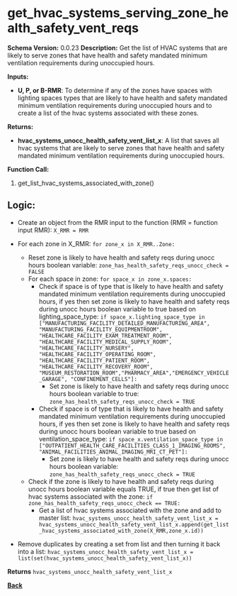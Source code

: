 # get_hvac_systems_serving_zone_health_safety_vent_reqs  

**Schema Version:** 0.0.23
**Description:** Get the list of HVAC systems that are likely to serve zones that have health and safety mandated minimum ventilation requirements during unoccupied hours.  

**Inputs:**  
- **U, P, or B-RMR**: To determine if any of the zones have spaces with lighting spaces types that are likely to have health and safety mandated minimum ventilation requirements during unoccupied hours and to create a list of the hvac systems associated with these zones.  

**Returns:**  
- **hvac_systems_unocc_health_safety_vent_list_x**: A list that saves all hvac systems that are likely to serve zones that have health and safety mandated minimum ventilation requirements during unoccupied hours.  
 
**Function Call:**  
1. get_list_hvac_systems_associated_with_zone()  

## Logic:  
- Create an object from the RMR input to the function (RMR = function input RMR): `X_RMR = RMR`
- For each zone in X_RMR: `for zone_x in X_RMR..Zone:`
    - Reset zone is likely to have health and safety reqs during unocc hours boolean variable: `zone_has_health_safety_reqs_unocc_check = FALSE` 
    - For each space in zone: `for space_x in zone_x.spaces:`
        - Check if space is of type that is likely to have health and safety mandated minimum ventilation requirements during unoccupied hours, if yes then set zone is likely to have health and safety reqs during unocc hours boolean variable to true based on lighting_space_type: `if space_x.lighting_space_type in ["MANUFACTURING_FACILITY_DETAILED_MANUFACTURING_AREA", "MANUFACTURING_FACILITY_EQUIPMENTROOM", "HEALTHCARE_FACILITY_EXAM_TREATMENT_ROOM", "HEALTHCARE_FACILITY_MEDICAL_SUPPLY_ROOM", "HEALTHCARE_FACILITY_NURSERY", "HEALTHCARE_FACILITY_OPERATING_ROOM", "HEALTHCARE_FACILITY_PATIENT_ROOM", "HEALTHCARE_FACILITY_RECOVERY_ROOM", "MUSEUM_RESTORATION_ROOM","PHARMACY_AREA","EMERGENCY_VEHICLE_GARAGE", "CONFINEMENT_CELLS"]:`
            - Set zone is likely to have health and safety reqs during unocc hours boolean variable to true: `zone_has_health_safety_reqs_unocc_check = TRUE`
        - Check if space is of type that is likely to have health and safety mandated minimum ventilation requirements during unoccupied hours, if yes then set zone is likely to have health and safety reqs during unocc hours boolean variable to true based on ventilation_space_type: `if space_x.ventilation_space_type in ["OUTPATIENT_HEALTH_CARE_FACILITIES_CLASS_1_IMAGING_ROOMS", "ANIMAL_FACILITIES_ANIMAL_IMAGING_MRI_CT_PET"]:`
            - Set zone is likely to have health and safety reqs during unocc hours boolean variable: `zone_has_health_safety_reqs_unocc_check = TRUE`
    - Check if the zone is likely to have health and safety reqs during unocc hours boolean variable equals TRUE, if true then get list of hvac systems associated with the zone: `if zone_has_health_safety_reqs_unocc_check == TRUE:`
        - Get a list of hvac systems associated with the zone and add to master list: `hvac_systems_unocc_health_safety_vent_list_x = hvac_systems_unocc_health_safety_vent_list_x.append(get_list_hvac_systems_associated_with_zone(X_RMR,zone_x.id))`  
        
- Remove duplicates by creating a set from list and then turning it back into a list: `hvac_systems_unocc_health_safety_vent_list_x = list(set(hvac_systems_unocc_health_safety_vent_list_x))`

**Returns** `hvac_systems_unocc_health_safety_vent_list_x`

**[Back](../_toc.md)**